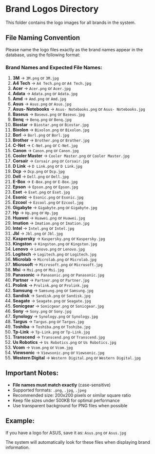 # Brand Logos Directory

This folder contains the logo images for all brands in the system.

## File Naming Convention

Please name the logo files exactly as the brand names appear in the database, using the following format:

### Brand Names and Expected File Names:

1. **3M** → `3M.png` or `3M.jpg`
2. **A4 Tech** → `A4 Tech.png` or `A4 Tech.jpg`
3. **Acer** → `Acer.png` or `Acer.jpg`
4. **Adata** → `Adata.png` or `Adata.jpg`
5. **Amd** → `Amd.png` or `Amd.jpg`
6. **Asus** → `Asus.png` or `Asus.jpg`
7. **Asus- Notebooks** → `Asus- Notebooks.png` or `Asus- Notebooks.jpg`
8. **Baseus** → `Baseus.png` or `Baseus.jpg`
9. **Benq** → `Benq.png` or `Benq.jpg`
10. **Biostar** → `Biostar.png` or `Biostar.jpg`
11. **Bixolon** → `Bixolon.png` or `Bixolon.jpg`
12. **Borl** → `Borl.png` or `Borl.jpg`
13. **Brother** → `Brother.png` or `Brother.jpg`
14. **C-Net** → `C-Net.png` or `C-Net.jpg`
15. **Canon** → `Canon.png` or `Canon.jpg`
16. **Cooler Master** → `Cooler Master.png` or `Cooler Master.jpg`
17. **Corsair** → `Corsair.png` or `Corsair.jpg`
18. **D Link** → `D Link.png` or `D Link.jpg`
19. **Dcp** → `Dcp.png` or `Dcp.jpg`
20. **Dell** → `Dell.png` or `Dell.jpg`
21. **E-Box** → `E-Box.png` or `E-Box.jpg`
22. **Epson** → `Epson.png` or `Epson.jpg`
23. **Eset** → `Eset.png` or `Eset.jpg`
24. **Esonic** → `Esonic.png` or `Esonic.jpg`
25. **Ezcool** → `Ezcool.png` or `Ezcool.jpg`
26. **Gigabyte** → `Gigabyte.png` or `Gigabyte.jpg`
27. **Hp** → `Hp.png` or `Hp.jpg`
28. **Huawei** → `Huawei.png` or `Huawei.jpg`
29. **Imation** → `Imation.png` or `Imation.jpg`
30. **Intel** → `Intel.png` or `Intel.jpg`
31. **Jbl** → `Jbl.png` or `Jbl.jpg`
32. **Kaspersky** → `Kaspersky.png` or `Kaspersky.jpg`
33. **Kingston** → `Kingston.png` or `Kingston.jpg`
34. **Lenovo** → `Lenovo.png` or `Lenovo.jpg`
35. **Logitech** → `Logitech.png` or `Logitech.jpg`
36. **Microlab** → `Microlab.png` or `Microlab.jpg`
37. **Microsoft** → `Microsoft.png` or `Microsoft.jpg`
38. **Msi** → `Msi.png` or `Msi.jpg`
39. **Panasonic** → `Panasonic.png` or `Panasonic.jpg`
40. **Partner** → `Partner.png` or `Partner.jpg`
41. **Prolink** → `Prolink.png` or `Prolink.jpg`
42. **Samsung** → `Samsung.png` or `Samsung.jpg`
43. **Sandisk** → `Sandisk.png` or `Sandisk.jpg`
44. **Seagate** → `Seagate.png` or `Seagate.jpg`
45. **Sonicgear** → `Sonicgear.png` or `Sonicgear.jpg`
46. **Sony** → `Sony.png` or `Sony.jpg`
47. **Synology** → `Synology.png` or `Synology.jpg`
48. **Targus** → `Targus.png` or `Targus.jpg`
49. **Toshiba** → `Toshiba.png` or `Toshiba.jpg`
50. **Tp-Link** → `Tp-Link.png` or `Tp-Link.jpg`
51. **Transcend** → `Transcend.png` or `Transcend.jpg`
52. **Us Robotics** → `Us Robotics.png` or `Us Robotics.jpg`
53. **Vcom** → `Vcom.png` or `Vcom.jpg`
54. **Viewsonic** → `Viewsonic.png` or `Viewsonic.jpg`
55. **Western Digital** → `Western Digital.png` or `Western Digital.jpg`

## Important Notes:

- **File names must match exactly** (case-sensitive)
- Supported formats: `.png`, `.jpg`, `.jpeg`
- Recommended size: 200x200 pixels or similar square ratio
- Keep file sizes under 500KB for optimal performance
- Use transparent background for PNG files when possible

## Example:
If you have a logo for ASUS, save it as: `Asus.png` or `Asus.jpg`

The system will automatically look for these files when displaying brand information.